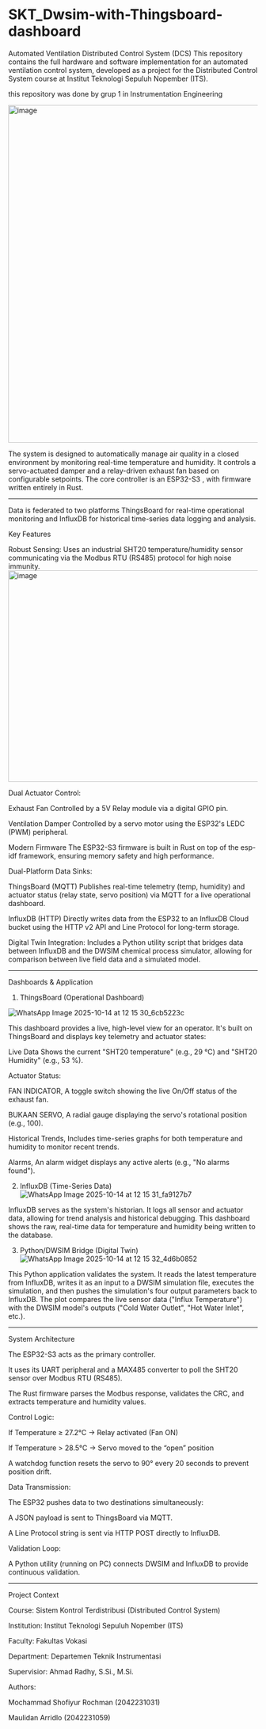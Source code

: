 # SKT_Dwsim-with-Thingsboard-dashboard
Automated Ventilation Distributed Control System (DCS)
This repository contains the full hardware and software implementation for an automated ventilation control system, developed as a project for the Distributed Control System course at Institut Teknologi Sepuluh Nopember (ITS).

this repository was done by grup 1 in Instrumentation Engineering

<img width="962" height="682" alt="image" src="https://github.com/user-attachments/assets/9675f184-f6e7-4451-95b7-7ba833614069" />


The system is designed to automatically manage air quality in a closed environment by monitoring real-time temperature and humidity. It controls a servo-actuated damper and a relay-driven exhaust fan based on configurable setpoints. The core controller is an ESP32-S3 , with firmware written entirely in Rust.

---

Data is federated to two platforms ThingsBoard for real-time operational monitoring and InfluxDB for historical time-series data logging and analysis.

Key Features

Robust Sensing: Uses an industrial SHT20 temperature/humidity sensor communicating via the Modbus RTU (RS485) protocol for high noise immunity.
<img width="830" height="427" alt="image" src="https://github.com/user-attachments/assets/c9e9eef0-6790-4ce9-ac98-460cb4dddc98" />




Dual Actuator Control:


Exhaust Fan Controlled by a 5V Relay module via a digital GPIO pin.




Ventilation Damper Controlled by a servo motor using the ESP32's LEDC (PWM) peripheral.



Modern Firmware The ESP32-S3 firmware is built in Rust on top of the esp-idf framework, ensuring memory safety and high performance.

Dual-Platform Data Sinks:


ThingsBoard (MQTT) Publishes real-time telemetry (temp, humidity) and actuator status (relay state, servo position) via MQTT for a live operational dashboard.






InfluxDB (HTTP) Directly writes data from the ESP32 to an InfluxDB Cloud bucket using the HTTP v2 API and Line Protocol for long-term storage.






Digital Twin Integration: Includes a Python utility script that bridges data between InfluxDB and the DWSIM chemical process simulator, allowing for comparison between live field data and a simulated model.

---

Dashboards & Application
1. ThingsBoard (Operational Dashboard)
   
![WhatsApp Image 2025-10-14 at 12 15 30_6cb5223c](https://github.com/user-attachments/assets/fbc3c2df-36ef-43f1-8f94-a93abc230b6b)

This dashboard provides a live, high-level view for an operator. It's built on ThingsBoard and displays key telemetry and actuator states:

Live Data Shows the current "SHT20 temperature" (e.g., 29 °C) and "SHT20 Humidity" (e.g., 53 %).

Actuator Status:

FAN INDICATOR, A toggle switch showing the live On/Off status of the exhaust fan.

BUKAAN SERVO, A radial gauge displaying the servo's rotational position (e.g., 100).

Historical Trends, Includes time-series graphs for both temperature and humidity to monitor recent trends.

Alarms, An alarm widget displays any active alerts (e.g., "No alarms found").

2. InfluxDB (Time-Series Data)
![WhatsApp Image 2025-10-14 at 12 15 31_fa9127b7](https://github.com/user-attachments/assets/ca6a1f9a-cb82-4592-9736-c401cf16657a)

InfluxDB serves as the system's historian. It logs all sensor and actuator data, allowing for trend analysis and historical debugging.
This dashboard shows the raw, real-time data for temperature and humidity being written to the database.

3. Python/DWSIM Bridge (Digital Twin)
![WhatsApp Image 2025-10-14 at 12 15 32_4d6b0852](https://github.com/user-attachments/assets/731a843d-287f-4783-86ed-974753c3dc10)

This Python application validates the system. It reads the latest temperature from InfluxDB, writes it as an input to a DWSIM simulation file, executes the simulation, and then pushes the simulation's four output parameters back to InfluxDB.
The plot compares the live sensor data ("Influx Temperature") with the DWSIM model's outputs ("Cold Water Outlet", "Hot Water Inlet", etc.).

---

System Architecture

The ESP32-S3 acts as the primary controller.

It uses its UART peripheral and a MAX485 converter to poll the SHT20 sensor over Modbus RTU (RS485).

The Rust firmware parses the Modbus response, validates the CRC, and extracts temperature and humidity values.

Control Logic:

If Temperature ≥ 27.2°C → Relay activated (Fan ON)

If Temperature > 28.5°C → Servo moved to the “open” position

A watchdog function resets the servo to 90° every 20 seconds to prevent position drift.

Data Transmission:

The ESP32 pushes data to two destinations simultaneously:

A JSON payload is sent to ThingsBoard via MQTT.

A Line Protocol string is sent via HTTP POST directly to InfluxDB.

Validation Loop:

A Python utility (running on PC) connects DWSIM and InfluxDB to provide continuous validation.

---

Project Context

Course: Sistem Kontrol Terdistribusi (Distributed Control System)

Institution: Institut Teknologi Sepuluh Nopember (ITS)

Faculty: Fakultas Vokasi

Department: Departemen Teknik Instrumentasi

Supervisior: Ahmad Radhy, S.Si., M.Si.

Authors:

Mochammad Shofiyur Rochman (2042231031)

Maulidan Arridlo (2042231059)


